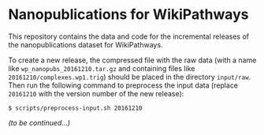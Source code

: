 Nanopublications for WikiPathways
=================================

This repository contains the data and code for the incremental releases of the
nanopublications dataset for WikiPathways.

To create a new release, the compressed file with the raw data (with a name like
`wp_nanopubs_20161210.tar.gz` and containing files like
`20161210/complexes.wp1.trig`) should be placed in the directory `input/raw`.
Then run the following command to preprocess the input data (replace `20161210`
with the version number of the new release):

    $ scripts/preprocess-input.sh 20161210

_(to be continued...)_
